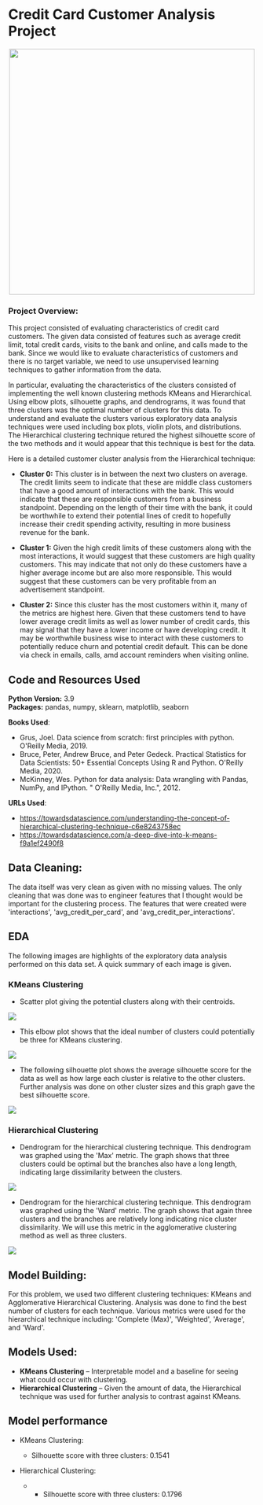 # Credit Card Customer Analysis Project 

<p align="center">
  <img src=images/credit_card.jpg /width=500>
</p>

 ### Project Overview:
 
This project consisted of evaluating characteristics of credit card customers. The given data consisted of features such as average credit limit, total credit cards, visits to the bank and online, and calls made to the bank. Since we would like to evaluate characteristics of customers and there is no target variable, we need to use unsupervised learning techniques to gather information from the data. 

In particular, evaluating the characteristics of the clusters consisted of implementing the well known clustering methods KMeans and Hierarchical. Using elbow plots, silhouette graphs, and dendrograms, it was found that three clusters was the optimal number of clusters for this data. To understand and evaluate the clusters various exploratory data analysis techniques were used including box plots, violin plots, and distributions. The Hierarchical clustering technique retured the highest silhouette score of the two methods and it would appear that this technique is best for the data. 

Here is a detailed customer cluster analysis from the Hierarchical technique: 

- __Cluster 0:__ This cluster is in between the next two clusters on average. The credit limits seem to indicate that these are middle class customers that have a good amount of interactions with the bank. This would indicate that these are responsible customers from a business standpoint. Depending on the length of their time with the bank, it could be worthwhile to extend their potential lines of credit to hopefully increase their credit spending activity, resulting in more business revenue for the bank. 

- __Cluster 1:__ Given the high credit limits of these customers along with the most interactions, it would suggest that these customers are high quality customers. This may indicate that not only do these customers have a higher average income but are also more responsible. This would suggest that these customers can be very profitable from an advertisement standpoint.

- __Cluster 2:__ Since this cluster has the most customers within it, many of the metrics are highest here. Given that these customers tend to have lower average credit limits as well as lower number of credit cards, this may signal that they have a lower income or have developing credit. It may be worthwhile business wise to interact with these customers to potentially reduce churn and potential credit default. This can be done via check in emails, calls, amd account reminders when visiting online. 

## Code and Resources Used 
**Python Version:** 3.9  
**Packages:** pandas, numpy, sklearn, matplotlib, seaborn

**Books Used**: 
- Grus, Joel. Data science from scratch: first principles with python. O'Reilly Media, 2019.
- Bruce, Peter, Andrew Bruce, and Peter Gedeck. Practical Statistics for Data Scientists: 50+ Essential Concepts Using R and Python. O'Reilly Media, 2020.
- McKinney, Wes. Python for data analysis: Data wrangling with Pandas, NumPy, and IPython. " O'Reilly Media, Inc.", 2012.

**URLs Used**: 
- https://towardsdatascience.com/understanding-the-concept-of-hierarchical-clustering-technique-c6e8243758ec
- https://towardsdatascience.com/a-deep-dive-into-k-means-f9a1ef2490f8


## Data Cleaning: 
The data itself was very clean as given with no missing values. The only cleaning that was done was to engineer features that I thought would be important for the clustering process. The features that were created were 'interactions', 'avg_credit_per_card', and 'avg_credit_per_interactions'. 


## EDA
The following images are highlights of the exploratory data analysis performed on this data set. A quick summary of each image is given. 

### KMeans Clustering
* Scatter plot giving the potential clusters along with their centroids.  

![](images/cluster_image.jpg )

* This elbow plot shows that the ideal number of clusters could potentially be three for KMeans clustering. 

![](images/elbow_plot.jpg)

* The following silhouette plot shows the average silhouette score for the data as well as how large each cluster is relative to the other clusters. Further analysis was done on other cluster sizes and this graph gave the best silhouette score. 

![](images/silhouette_plot.jpg)

### Hierarchical Clustering
* Dendrogram for the hierarchical clustering technique. This dendrogram was graphed using the 'Max' metric. The graph shows that three clusters could be optimal but the branches also have a long length, indicating large dissimilarity between the clusters. 

![](images/max_metric_dendrogram.jpg)

* Dendrogram for the hierarchical clustering technique. This dendrogram was graphed using the 'Ward' metric. The graph shows that again three clusters and the branches are relatively long indicating nice cluster dissimilarity. We will use this metric in the agglomerative clustering method as well as three clusters. 

![](images/ward_metric_dendrogram.jpg)

## Model Building: 

For this problem, we used two different clustering techniques: KMeans and Agglomerative Hierarchical Clustering. Analysis was done to find the best number of clusters for each technique. Various metrics were used for the hierarchical technique including: 'Complete (Max)', 'Weighted', 'Average', and 'Ward'. 

## Models Used: 
*	**KMeans Clustering** – Interpretable model and a baseline for seeing what could occur with clustering. 
*	**Hierarchical Clustering** – Given the amount of data, the Hierarchical technique was used for further analysis to contrast against KMeans. 


## Model performance

* KMeans Clustering: 
  * Silhouette score with three clusters: 0.1541

* Hierarchical Clustering: 
  *  * Silhouette score with three clusters: 0.1796


